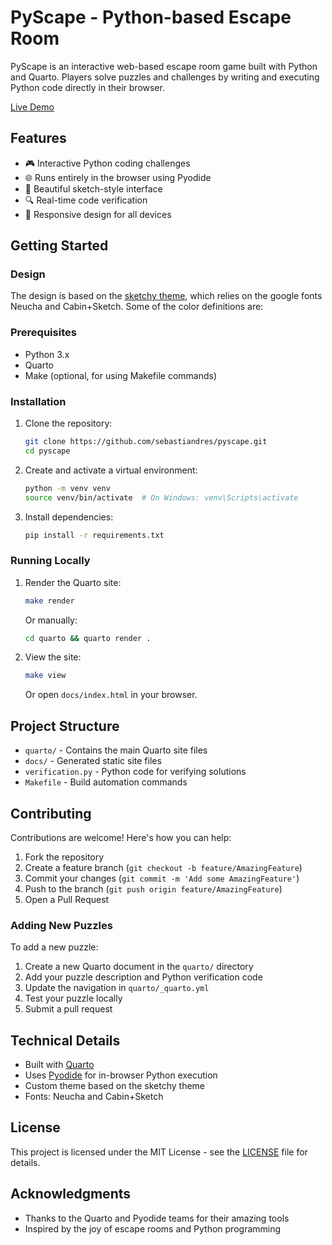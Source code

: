 # PyScape - Python-based Escape Room

PyScape is an interactive web-based escape room game built with Python and Quarto. Players solve puzzles and challenges by writing and executing Python code directly in their browser.

[Live Demo](https://sebastiandres.github.io/pyscape/)


## Features

- 🎮 Interactive Python coding challenges
- 🌐 Runs entirely in the browser using Pyodide
- 🎨 Beautiful sketch-style interface
- 🔍 Real-time code verification
- 📱 Responsive design for all devices

## Getting Started

### Design 

The design is based on the [sketchy theme](https://bootswatch.com/sketchy/), which relies on the google fonts Neucha and Cabin+Sketch.
Some of the color definitions are:


### Prerequisites

- Python 3.x
- Quarto
- Make (optional, for using Makefile commands)

### Installation

1. Clone the repository:
   ```bash
   git clone https://github.com/sebastiandres/pyscape.git
   cd pyscape
   ```

2. Create and activate a virtual environment:
   ```bash
   python -m venv venv
   source venv/bin/activate  # On Windows: venv\Scripts\activate
   ```

3. Install dependencies:
   ```bash
   pip install -r requirements.txt
   ```

### Running Locally

1. Render the Quarto site:
   ```bash
   make render
   ```
   Or manually:
   ```bash
   cd quarto && quarto render .
   ```

2. View the site:
   ```bash
   make view
   ```
   Or open `docs/index.html` in your browser.

## Project Structure

- `quarto/` - Contains the main Quarto site files
- `docs/` - Generated static site files
- `verification.py` - Python code for verifying solutions
- `Makefile` - Build automation commands

## Contributing

Contributions are welcome! Here's how you can help:

1. Fork the repository
2. Create a feature branch (`git checkout -b feature/AmazingFeature`)
3. Commit your changes (`git commit -m 'Add some AmazingFeature'`)
4. Push to the branch (`git push origin feature/AmazingFeature`)
5. Open a Pull Request

### Adding New Puzzles

To add a new puzzle:

1. Create a new Quarto document in the `quarto/` directory
2. Add your puzzle description and Python verification code
3. Update the navigation in `quarto/_quarto.yml`
4. Test your puzzle locally
5. Submit a pull request

## Technical Details

- Built with [Quarto](https://quarto.org/)
- Uses [Pyodide](https://pyodide.org/) for in-browser Python execution
- Custom theme based on the sketchy theme
- Fonts: Neucha and Cabin+Sketch

## License

This project is licensed under the MIT License - see the [LICENSE](LICENSE) file for details.

## Acknowledgments

- Thanks to the Quarto and Pyodide teams for their amazing tools
- Inspired by the joy of escape rooms and Python programming
